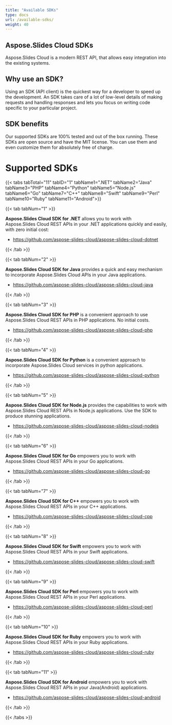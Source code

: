 ```yaml
---
title: "Available SDKs"
type: docs
url: /available-sdks/
weight: 40
---
```





## **Aspose.Slides Cloud SDKs**
Aspose.Slides Cloud is a modern REST API, that allows easy integration into the existing systems.
## **Why use an SDK?**
Using an SDK (API client) is the quickest way for a developer to speed up the development. An SDK takes care of a lot of low-level details of making requests and handling responses and lets you focus on writing code specific to your particular project.
## **SDK benefits**
Our supported SDKs are 100% tested and out of the box running. These SDKs are open source and have the MIT license. You can use them and even customize them for absolutely free of charge.
# **Supported SDKs**
{{< tabs tabTotal="11" tabID="1" tabName1=".NET" tabName2="Java" tabName3="PHP" tabName4="Python" tabName5="Node.js" tabName6="Go" tabName7="C++" tabName8="Swift" tabName9="Perl" tabName10="Ruby" tabName11="Android">}}

{{< tab tabNum="1" >}}

**Aspose.Slides Cloud SDK for .NET** allows you to work with Aspose.Slides Cloud REST APIs in your .NET applications quickly and easily, with zero initial cost:

- <https://github.com/aspose-slides-cloud/aspose-slides-cloud-dotnet>

{{< /tab >}}

{{< tab tabNum="2" >}}

**Aspose.Slides Cloud SDK for Java** provides a quick and easy mechanism to incorporate Aspose.Slides Cloud APIs in your Java applications.

- <https://github.com/aspose-slides-cloud/aspose-slides-cloud-java>

{{< /tab >}}

{{< tab tabNum="3" >}}

**Aspose.Slides Cloud SDK for PHP** is a convenient approach to use Aspose.Slides Cloud REST APIs in PHP applications. No initial costs.

- <https://github.com/aspose-slides-cloud/aspose-slides-cloud-php>

{{< /tab >}}

{{< tab tabNum="4" >}}

**Aspose.Slides Cloud SDK for Python** is a convenient approach to incorporate Aspose.Slides Cloud services in python applications.

- <https://github.com/aspose-slides-cloud/aspose-slides-cloud-python>

{{< /tab >}}

{{< tab tabNum="5" >}}

**Aspose.Slides Cloud SDK for Node.js** provides the capabilities to work with Aspose.Slides Cloud REST APIs in Node.js applications. Use the SDK to produce stunning applications.

- <https://github.com/aspose-slides-cloud/aspose-slides-cloud-nodejs>

{{< /tab >}}

{{< tab tabNum="6" >}}

**Aspose.Slides Cloud SDK for Go** empowers you to work with Aspose.Slides Cloud REST APIs in your Go applications.

- <https://github.com/aspose-slides-cloud/aspose-slides-cloud-go>

{{< /tab >}}

{{< tab tabNum="7" >}}

**Aspose.Slides Cloud SDK for C++** empowers you to work with Aspose.Slides Cloud REST APIs in your C++ applications.

- <https://github.com/aspose-slides-cloud/aspose-slides-cloud-cpp>

{{< /tab >}}

{{< tab tabNum="8" >}}

**Aspose.Slides Cloud SDK for Swift** empowers you to work with Aspose.Slides Cloud REST APIs in your Swift applications.

- <https://github.com/aspose-slides-cloud/aspose-slides-cloud-swift>

{{< /tab >}}

{{< tab tabNum="9" >}}

**Aspose.Slides Cloud SDK for Perl** empowers you to work with Aspose.Slides Cloud REST APIs in your Perl applications.

- <https://github.com/aspose-slides-cloud/aspose-slides-cloud-perl>

{{< /tab >}}

{{< tab tabNum="10" >}}

**Aspose.Slides Cloud SDK for Ruby** empowers you to work with Aspose.Slides Cloud REST APIs in your Ruby applications.

- <https://github.com/aspose-slides-cloud/aspose-slides-cloud-ruby>

{{< /tab >}}

{{< tab tabNum="11" >}}

**Aspose.Slides Cloud SDK for Android** empowers you to work with Aspose.Slides Cloud REST APIs in your Java(Android) applications.

- <https://github.com/aspose-slides-cloud/aspose-slides-cloud-android>

{{< /tab >}}

{{< /tabs >}}




